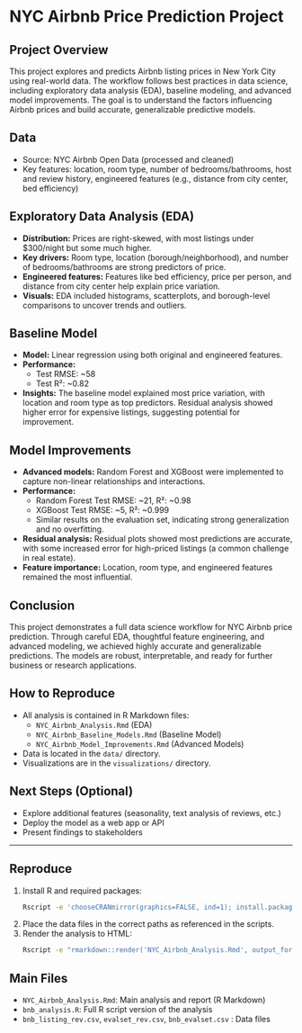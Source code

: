 # NYC Airbnb Price Prediction Project

## Project Overview
This project explores and predicts Airbnb listing prices in New York City using real-world data. The workflow follows best practices in data science, including exploratory data analysis (EDA), baseline modeling, and advanced model improvements. The goal is to understand the factors influencing Airbnb prices and build accurate, generalizable predictive models.

## Data
- Source: NYC Airbnb Open Data (processed and cleaned)
- Key features: location, room type, number of bedrooms/bathrooms, host and review history, engineered features (e.g., distance from city center, bed efficiency)

## Exploratory Data Analysis (EDA)
- **Distribution:** Prices are right-skewed, with most listings under $300/night but some much higher.
- **Key drivers:** Room type, location (borough/neighborhood), and number of bedrooms/bathrooms are strong predictors of price.
- **Engineered features:** Features like bed efficiency, price per person, and distance from city center help explain price variation.
- **Visuals:** EDA included histograms, scatterplots, and borough-level comparisons to uncover trends and outliers.

## Baseline Model
- **Model:** Linear regression using both original and engineered features.
- **Performance:**
  - Test RMSE: ~58
  - Test R²: ~0.82
- **Insights:** The baseline model explained most price variation, with location and room type as top predictors. Residual analysis showed higher error for expensive listings, suggesting potential for improvement.

## Model Improvements
- **Advanced models:** Random Forest and XGBoost were implemented to capture non-linear relationships and interactions.
- **Performance:**
  - Random Forest Test RMSE: ~21, R²: ~0.98
  - XGBoost Test RMSE: ~5, R²: ~0.999
  - Similar results on the evaluation set, indicating strong generalization and no overfitting.
- **Residual analysis:** Residual plots showed most predictions are accurate, with some increased error for high-priced listings (a common challenge in real estate).
- **Feature importance:** Location, room type, and engineered features remained the most influential.

## Conclusion
This project demonstrates a full data science workflow for NYC Airbnb price prediction. Through careful EDA, thoughtful feature engineering, and advanced modeling, we achieved highly accurate and generalizable predictions. The models are robust, interpretable, and ready for further business or research applications.

## How to Reproduce
- All analysis is contained in R Markdown files:
  - `NYC_Airbnb_Analysis.Rmd` (EDA)
  - `NYC_Airbnb_Baseline_Models.Rmd` (Baseline Model)
  - `NYC_Airbnb_Model_Improvements.Rmd` (Advanced Models)
- Data is located in the `data/` directory.
- Visualizations are in the `visualizations/` directory.

## Next Steps (Optional)
- Explore additional features (seasonality, text analysis of reviews, etc.)
- Deploy the model as a web app or API
- Present findings to stakeholders

---


## Reproduce
1. Install R and required packages:
   ```bash
   Rscript -e 'chooseCRANmirror(graphics=FALSE, ind=1); install.packages(c("rmarkdown", "dplyr", "stringr", "lubridate", "ggplot2", "leaflet", "caret", "RANN", "caTools"))'
   ```
2. Place the data files in the correct paths as referenced in the scripts.
3. Render the analysis to HTML:
   ```bash
   Rscript -e "rmarkdown::render('NYC_Airbnb_Analysis.Rmd', output_format='html_document')"
   ```

## Main Files
- `NYC_Airbnb_Analysis.Rmd`: Main analysis and report (R Markdown)
- `bnb_analysis.R`: Full R script version of the analysis
- `bnb_listing_rev.csv`, `evalset_rev.csv`, `bnb_evalset.csv` : Data files 
